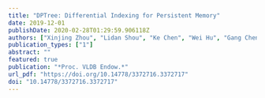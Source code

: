 ```yaml
---
title: "DPTree: Differential Indexing for Persistent Memory"
date: 2019-12-01
publishDate: 2020-02-28T01:29:59.906118Z
authors: ["Xinjing Zhou", "Lidan Shou", "Ke Chen", "Wei Hu", "Gang Chen"]
publication_types: ["1"]
abstract: ""
featured: true
publication: "*Proc. VLDB Endow.*"
url_pdf: "https://doi.org/10.14778/3372716.3372717"
doi: "10.14778/3372716.3372717"
---
```


